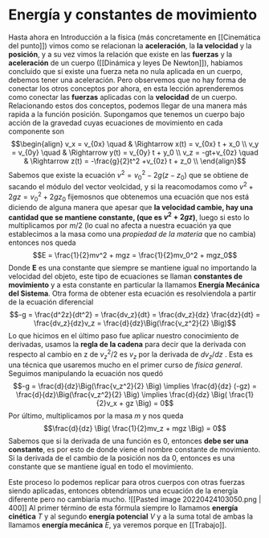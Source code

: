 # Energía y constantes de movimiento
Hasta ahora en Introducción a la física (más concretamente en [[Cinemática del punto]]) vimos como se relacionan la **aceleración**, la **la velocidad** y la **posición**, y a su vez vimos la relación que existe en las **fuerzas** y la **aceleración** de un cuerpo ([[Dinámica y leyes De Newton]]), habiamos concluido que sí existe una fuerza neta no nula aplicada en un cuerpo, debemos tener una aceleración.
Pero observemos que no hay forma de conectar los otros conceptos por ahora, en esta lección aprenderemos como conectar las **fuerzas** aplicadas con la **velocidad** de un cuerpo. Relacionando estos dos conceptos, podemos llegar de una manera más rapida a la función posición. 
Supongamos que tenemos un cuerpo bajo acción de la gravedad cuyas ecuaciones de movimiento en cada componente son 
$$\begin{align}
v_x = v_{0x} \quad & \Rightarrow x(t) = v_{0x} t + x_0 \\
v_y = v_{0y} \quad & \Rightarrow y(t) = v_{0y} t + y_0 \\
v_z = -gt+v_{0z} \quad & \Rightarrow z(t) = -\frac{g}{2}t^2 +v_{0z} t + z_0 \\
\end{align}$$
Sabemos que existe la ecuación $v^2 = v^2_0 - 2g(z-z_0)$ que se obtiene de sacando el módulo del vector veolcidad, y si la reacomodamos como $v^2 + 2gz = v_0^2 + 2gz_0$ fijemosnos que obtenemos una ecuación que nos está diciendo de alguna manera que apesar que **la velocidad cambie, hay una cantidad que se mantiene constante, (que es $v^2 + 2gz$)**, luego si esto lo multiplicamos por $m/2$ (lo cual no afecta a nuestra ecuación ya que establecimos a la masa como una *propiedad de la materia* que no cambia) entonces nos queda 
$$E = \frac{1}{2}mv^2 + mgz = \frac{1}{2}mv_0^2 + mgz_0$$
Donde **E** es una constante que siempre se mantiene igual no importando la velocidad del objeto, este tipo de ecuaciones se llaman **constantes de movimiento** y a esta constante en particular la llamamos **Energía Mecánica del Sistema**. Otra forma de obtener esta ecuación es resolviendola a partir de la ecuación diferencial
$$-g = \frac{d^2z}{dt^2} = \frac{dv_z}{dt} = \frac{dv_z}{dz} \frac{dz}{dt} = \frac{dv_z}{dz}v_z = \frac{d}{dz}\Big(\frac{v_z^2}{2} \Big)$$
Lo que hicimos en el último paso fue aplicar nuestro conocimiento de derivadas, usamos la **regla de la cadena** para decir que la derivada con respecto al cambio en z de $v_z^2/2$ es $v_z$ por la derivada de $dv_z/dz$ . Esta es una técnica que usaremos mucho en el primer curso de *física general*.
Seguimos manipulando la ecuación nos quedó
$$-g = \frac{d}{dz}\Big(\frac{v_z^2}{2} \Big) \implies \frac{d}{dz} (-gz) = \frac{d}{dz}\Big(\frac{v_z^2}{2} \Big) \implies \frac{d}{dz} \Big( \frac{1}{2}v_x + gz \Big) = 0$$
Por último, multiplicamos por la masa $m$ y nos queda
$$\frac{d}{dz} \Big( \frac{1}{2}mv_z + mgz \Big) = 0$$
Sabemos que si la derivada de una función es 0, entonces **debe ser una constante**, es por esto de donde viene el nombre constante de movimiento. Si la derivada de el cambio de la posición nos da 0, entonces es una constante que se mantiene igual en todo el movimiento.

Este proceso lo podemos replicar para otros cuerpos con otras fuerzas siendo aplicadas, entonces obtendríamos una ecuación de la energía diferente pero no cambiaría mucho.
![[Pasted image 20220424103050.png | 400]]
Al primer término de esta fórmula siempre lo llamamos **energía cinética** $T$ y al segundo **energía potencial** $V$ y a la suma total de ambas la llamamos **energía mecánica** $E$, ya veremos porque en [[Trabajo]].



